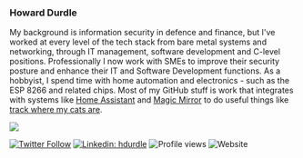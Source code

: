 <!--
**hdurdle/hdurdle** is a ✨ _special_ ✨ repository because its `README.md` (this file) appears on your GitHub profile.

Here are some ideas to get you started:

- 🔭 I’m currently working on ...
- 🌱 I’m currently learning ...
- 👯 I’m looking to collaborate on ...
- 🤔 I’m looking for help with ...
- 💬 Ask me about ...
- 📫 How to reach me: ...
- 😄 Pronouns: ...
- ⚡ Fun fact: ...
-->

### Howard Durdle

My background is information security in defence and finance, but I've worked at every level of the tech stack from bare metal systems and networking, through IT management, software development and C-level positions. Professionally I now work with SMEs to improve their security posture and enhance their IT and Software Development functions. As a hobbyist, I spend time with home automation and electronics - such as the ESP 8266 and related chips.  Most of my GitHub stuff is work that integrates with systems like  [Home Assistant](https://github.com/home-assistant/core) and [Magic Mirror](https://github.com/MichMich/MagicMirror) to do useful things like [track where my cats are](https://cats.durdle.com).

<img src="https://github-readme-stats.vercel.app/api?username=hdurdle&&show_icons=true&theme=radical&bg_color=30,0d0d0d,191919&title_color=fff&text_color=fff&icon_color=79ff97">

[![Twitter Follow](https://img.shields.io/twitter/follow/hdurdle?label=Follow)](https://twitter.com/hdurdle)
[![Linkedin: hdurdle](https://img.shields.io/badge/-Howard%20Durdle-blue?style=flat-square&logo=Linkedin&logoColor=white&link=https://www.linkedin.com/in/hdurdle/)](https://www.linkedin.com/in/hdurdle/)
![Profile views](https://gpvc.arturio.dev/hdurdle)
![Website](https://img.shields.io/website?up_message=durdle.com&url=https%3A%2F%2Fdurdle.com)
